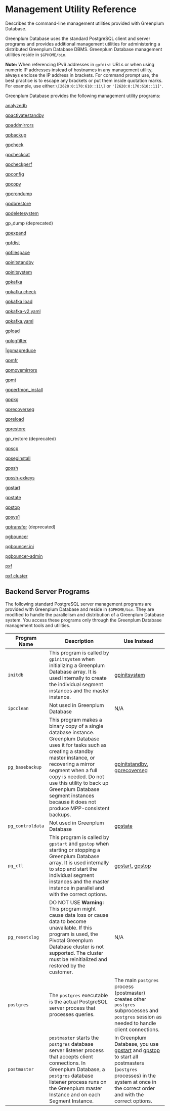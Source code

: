 # Management Utility Reference 

Describes the command-line management utilities provided with Greenplum Database.

Greenplum Database uses the standard PostgreSQL client and server programs and provides additional management utilities for administering a distributed Greenplum Database DBMS. Greenplum Database management utilities reside in `$GPHOME/bin`.

**Note:** When referencing IPv6 addresses in `gpfdist` URLs or when using numeric IP addresses instead of hostnames in any management utility, always enclose the IP address in brackets. For command prompt use, the best practice is to escape any brackets or put them inside quotation marks. For example, use either:`\[2620:0:170:610::11\]` or `'[2620:0:170:610::11]'`.

Greenplum Database provides the following management utility programs:

 [analyzedb](analyzedb.html)

 [gpactivatestandby](gpactivatestandby.html)

 [gpaddmirrors](gpaddmirrors.html)

 [gpbackup](gpbackup.html)

 [gpcheck](gpcheck.html)

 [gpcheckcat](gpcheckcat.html)

 [gpcheckperf](gpcheckperf.html)

 [gpconfig](gpconfig.html)

 [gpcopy](gpcopy.html)

 [gpcrondump](gpcrondump.html)

 [gpdbrestore](gpdbrestore.html)

 [gpdeletesystem](gpdeletesystem.html)

 gp\_dump \(deprecated\)

 [gpexpand](gpexpand.html)

 [gpfdist](gpfdist.html)

 [gpfilespace](gpfilespace.html)

 [gpinitstandby](gpinitstandby.html)

 [gpinitsystem](gpinitsystem.html)

 [gpkafka](../../greenplum-kafka/gpkafka.html)

 [gpkafka check](../../greenplum-kafka/gpkafka-check.html)

 [gpkafka load](../../greenplum-kafka/gpkafka-load.html)

 [gpkafka-v2.yaml](../../greenplum-kafka/gpkafka-yaml-v2.html)

 [gpkafka.yaml](../../greenplum-kafka/gpkafka-yaml.html)

 [gpload](gpload.html)

 [gplogfilter](gplogfilter.html)

|[gpmapreduce](gpmapreduce.html)

 [gpmfr](gpmfr.html)

 [gpmovemirrors](gpmovemirrors.html)

 [gpmt](gpmt.html)

 [gpperfmon\_install](gpperfmon_install.html)

 [gppkg](gppkg.html)

 [gprecoverseg](gprecoverseg.html)

 [gpreload](gpreload.html)

 [gprestore](gprestore.html)

 gp\_restore \(deprecated\)

 [gpscp](gpscp.html)

 [gpseginstall](gpseginstall.html)

 [gpssh](gpssh.html)

 [gpssh-exkeys](gpssh-exkeys.html)

 [gpstart](gpstart.html)

 [gpstate](gpstate.html)

 [gpstop](gpstop.html)

 [gpsys1](gpsys.html)

 [gptransfer](gptransfer.html) \(deprecated\)

 [pgbouncer](pgbouncer.html)

 [pgbouncer.ini](pgbouncer-ini.html)

 [pgbouncer-admin](pgbouncer-admin.html)

 [pxf](../../pxf/ref/pxf.html)

 [pxf cluster](../../pxf/ref/pxf-cluster.html)

## Backend Server Programs 

The following standard PostgreSQL server management programs are provided with Greenplum Database and reside in `$GPHOME/bin`. They are modified to handle the parallelism and distribution of a Greenplum Database system. You access these programs only through the Greenplum Database management tools and utilities.

|Program Name|Description|Use Instead|
|------------|-----------|-----------|
|`initdb`|This program is called by `gpinitsystem` when initializing a Greenplum Database array. It is used internally to create the individual segment instances and the master instance.|[gpinitsystem](gpinitsystem.html)|
|`ipcclean`|Not used in Greenplum Database|N/A|
|`pg_basebackup`|This program makes a binary copy of a single database instance. Greenplum Database uses it for tasks such as creating a standby master instance, or recovering a mirror segment when a full copy is needed. Do not use this utility to back up Greenplum Database segment instances because it does not produce MPP-consistent backups.|[gpinitstandby](gpinitstandby.html), [gprecoverseg](gprecoverseg.html)|
|`pg_controldata`|Not used in Greenplum Database|[gpstate](gpstate.html)|
|`pg_ctl`|This program is called by `gpstart` and `gpstop` when starting or stopping a Greenplum Database array. It is used internally to stop and start the individual segment instances and the master instance in parallel and with the correct options.|[gpstart](gpstart.html), [gpstop](gpstop.html)|
|`pg_resetxlog`|DO NOT USE **Warning:** This program might cause data loss or cause data to become unavailable. If this program is used, the Pivotal Greenplum Database cluster is not supported. The cluster must be reinitialized and restored by the customer.|N/A|
|`postgres`|The `postgres` executable is the actual PostgreSQL server process that processes queries.|The main `postgres` process \(postmaster\) creates other `postgres` subprocesses and `postgres` session as needed to handle client connections.|
|`postmaster`|`postmaster` starts the `postgres` database server listener process that accepts client connections. In Greenplum Database, a `postgres` database listener process runs on the Greenplum master Instance and on each Segment Instance.|In Greenplum Database, you use [gpstart](gpstart.html) and [gpstop](gpstop.html) to start all postmasters \(`postgres` processes\) in the system at once in the correct order and with the correct options.|

